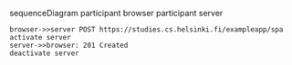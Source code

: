 sequenceDiagram
	participant browser
	participant server
	
	browser->>server POST https://studies.cs.helsinki.fi/exampleapp/spa
	activate server
	server->>browser: 201 Created
	deactivate server